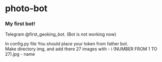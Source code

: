 # photo-bot
### My first bot!
Telegram @first_geoking_bot. (Bot is not working now)

In config.py file You should place your token from father bot.
<br />
Make directory img, and add there 27 images with - i (NUMBER FROM 1 TO 27).jpg - name 
